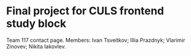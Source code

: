 # Final project for CULS frontend study block

Team 117 contact page.
Members: Ivan Tsveitkov; Illia Prazdnyk; Vlarimir Zinovev; Nikita Iakovlev.
